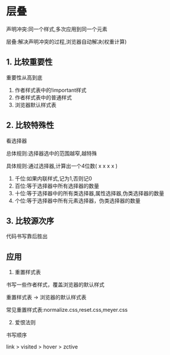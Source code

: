 # 层叠

声明冲突:同一个样式,多次应用到同一个元素

层叠:解决声明冲突的过程,浏览器自动解决(权重计算)

## 1. 比较重要性

重要性从高到底

1) 作者样式表中的!important样式
2) 作者样式表中的普通样式
3) 浏览器默认样式表

## 2. 比较特殊性

看选择器

总体规则:选择器选中的范围越窄,越特殊

具体规则:通过选择器,计算出一个4位数( x x x x )

1. 千位:如果内联样式,记为1,否则记0
2. 百位:等于选择器中所有选择器的数量
3. 十位:等于选择器中的所有类选择器,属性选择器,伪类选择器的数量
4. 个位:等于选择器中所有元素选择器，伪类选择器的数量

## 3. 比较源次序

代码书写靠后胜出

## 应用

1. 重置样式表

书写一些作者样式，覆盖浏览器的默认样式

重置样式表 -> 浏览器的默认样式表

常见重置样式表:normalize.css,reset.css,meyer.css

2. 爱恨法则

书写顺序

link > visited > hover > zctive